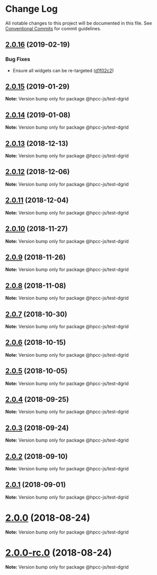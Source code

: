 # Change Log

All notable changes to this project will be documented in this file.
See [Conventional Commits](https://conventionalcommits.org) for commit guidelines.

## [2.0.16](https://github.com/GordonSmith/Visualization/compare/@hpcc-js/test-dgrid@2.0.15...@hpcc-js/test-dgrid@2.0.16) (2019-02-19)


### Bug Fixes

* Ensure all widgets can be re-targeted ([d1f02c2](https://github.com/GordonSmith/Visualization/commit/d1f02c2))






## [2.0.15](https://github.com/GordonSmith/Visualization/compare/@hpcc-js/test-dgrid@2.0.14...@hpcc-js/test-dgrid@2.0.15) (2019-01-29)

**Note:** Version bump only for package @hpcc-js/test-dgrid






## [2.0.14](https://github.com/GordonSmith/Visualization/compare/@hpcc-js/test-dgrid@2.0.13...@hpcc-js/test-dgrid@2.0.14) (2019-01-08)

**Note:** Version bump only for package @hpcc-js/test-dgrid






## [2.0.13](https://github.com/GordonSmith/Visualization/compare/@hpcc-js/test-dgrid@2.0.12...@hpcc-js/test-dgrid@2.0.13) (2018-12-13)

**Note:** Version bump only for package @hpcc-js/test-dgrid






## [2.0.12](https://github.com/GordonSmith/Visualization/compare/@hpcc-js/test-dgrid@2.0.11...@hpcc-js/test-dgrid@2.0.12) (2018-12-06)

**Note:** Version bump only for package @hpcc-js/test-dgrid






## [2.0.11](https://github.com/GordonSmith/Visualization/compare/@hpcc-js/test-dgrid@2.0.10...@hpcc-js/test-dgrid@2.0.11) (2018-12-04)

**Note:** Version bump only for package @hpcc-js/test-dgrid






## [2.0.10](https://github.com/GordonSmith/Visualization/compare/@hpcc-js/test-dgrid@2.0.9...@hpcc-js/test-dgrid@2.0.10) (2018-11-27)

**Note:** Version bump only for package @hpcc-js/test-dgrid






<a name="2.0.9"></a>
## [2.0.9](https://github.com/GordonSmith/Visualization/compare/@hpcc-js/test-dgrid@2.0.8...@hpcc-js/test-dgrid@2.0.9) (2018-11-26)

**Note:** Version bump only for package @hpcc-js/test-dgrid





<a name="2.0.8"></a>
## [2.0.8](https://github.com/GordonSmith/Visualization/compare/@hpcc-js/test-dgrid@2.0.7...@hpcc-js/test-dgrid@2.0.8) (2018-11-08)

**Note:** Version bump only for package @hpcc-js/test-dgrid





<a name="2.0.7"></a>
## [2.0.7](https://github.com/GordonSmith/Visualization/compare/@hpcc-js/test-dgrid@2.0.6...@hpcc-js/test-dgrid@2.0.7) (2018-10-30)

**Note:** Version bump only for package @hpcc-js/test-dgrid





<a name="2.0.6"></a>
## [2.0.6](https://github.com/GordonSmith/Visualization/compare/@hpcc-js/test-dgrid@2.0.5...@hpcc-js/test-dgrid@2.0.6) (2018-10-15)

**Note:** Version bump only for package @hpcc-js/test-dgrid





<a name="2.0.5"></a>
## [2.0.5](https://github.com/GordonSmith/Visualization/compare/@hpcc-js/test-dgrid@2.0.4...@hpcc-js/test-dgrid@2.0.5) (2018-10-05)

**Note:** Version bump only for package @hpcc-js/test-dgrid





<a name="2.0.4"></a>
## [2.0.4](https://github.com/GordonSmith/Visualization/compare/@hpcc-js/test-dgrid@2.0.3...@hpcc-js/test-dgrid@2.0.4) (2018-09-25)

**Note:** Version bump only for package @hpcc-js/test-dgrid





<a name="2.0.3"></a>
## [2.0.3](https://github.com/GordonSmith/Visualization/compare/@hpcc-js/test-dgrid@2.0.2...@hpcc-js/test-dgrid@2.0.3) (2018-09-24)

**Note:** Version bump only for package @hpcc-js/test-dgrid





<a name="2.0.2"></a>
## [2.0.2](https://github.com/GordonSmith/Visualization/compare/@hpcc-js/test-dgrid@2.0.1...@hpcc-js/test-dgrid@2.0.2) (2018-09-10)

**Note:** Version bump only for package @hpcc-js/test-dgrid





<a name="2.0.1"></a>
## [2.0.1](https://github.com/GordonSmith/Visualization/compare/@hpcc-js/test-dgrid@2.0.0...@hpcc-js/test-dgrid@2.0.1) (2018-09-01)

**Note:** Version bump only for package @hpcc-js/test-dgrid





<a name="2.0.0"></a>
# [2.0.0](https://github.com/GordonSmith/Visualization/compare/@hpcc-js/test-dgrid@0.0.59...@hpcc-js/test-dgrid@2.0.0) (2018-08-24)

**Note:** Version bump only for package @hpcc-js/test-dgrid





<a name="2.0.0-rc.0"></a>
# [2.0.0-rc.0](https://github.com/GordonSmith/Visualization/compare/@hpcc-js/test-dgrid@0.0.59...@hpcc-js/test-dgrid@2.0.0-rc.0) (2018-08-24)

**Note:** Version bump only for package @hpcc-js/test-dgrid
